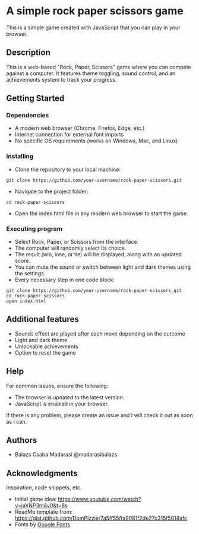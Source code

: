 # A simple rock paper scissors game

This is a simple game created with JavaScript that you can play in your browser.

## Description

This is a web-based "Rock, Paper, Scissors" game where you can compete against a computer. It features theme toggling, sound control, and an achievements system to track your progress.

## Getting Started

### Dependencies

* A modern web browser (Chrome, Firefox, Edge, etc.)
* Internet connection for external font imports
* No specific OS requirements (works on Windows, Mac, and Linux)

### Installing

* Clone the repository to your local machine:
```
git clone https://github.com/your-username/rock-paper-scissors.git
```

* Navigate to the project folder:
```
cd rock-paper-scissors
```

* Open the index.html file in any modern web browser to start the game.

### Executing program

* Select Rock, Paper, or Scissors from the interface.
* The computer will randomly select its choice.
* The result (win, lose, or tie) will be displayed, along with an updated score.
* You can mute the sound or switch between light and dark themes using the settings.
* Every necessary step in one code block:
```
git clone https://github.com/your-username/rock-paper-scissors.git
cd rock-paper-scissors
open index.html
```

## Additional features

* Sounds effect are played after each move depending on the outcome
* Light and dark theme
* Unlockable achievements
* Option to reset the game

## Help

For common issues, ensure the following:
* The browser is updated to the latest version.
* JavaScript is enabled in your browser.

If there is any problem, please create an issue and I will check it out as soon as I can.

## Authors

* Balazs Csaba Madarasi @madarasibalazs

## Acknowledgments

Inspiration, code snippets, etc.
* Initial game idea: https://www.youtube.com/watch?v=jaVNP3nIAv0&t=8s
* ReadMe template from: https://gist.github.com/DomPizzie/7a5ff55ffa9081f2de27c315f5018afc
* Fonts by [Google Fonts](https://fonts.google.com/)
